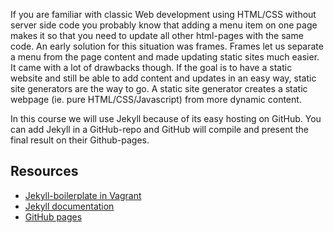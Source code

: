 If you are familiar with classic Web development using HTML/CSS without server side code you probably know that adding a menu item on one page makes it so that you need to update all other html-pages with the same code. An early solution for this situation was frames. Frames let us separate a menu from the page content and made updating static sites much easier. It came with a lot of drawbacks though. If the goal is to have a static website and still be able to add content and updates in an easy way, static site generators are the way to go. A static site generator creates a static webpage (ie. pure HTML/CSS/Javascript) from more dynamic content.

In this course we will use Jekyll because of its easy hosting on GitHub. You can add Jekyll in a GitHub-repo and GitHub will compile and present the final result on their Github-pages.

## Resources
* [Jekyll-boilerplate in Vagrant](https://github.com/1dv022/jekyll-boilerplate)
* [Jekyll documentation](https://jekyllrb.com/docs/home/)
* [GitHub pages](https://pages.github.com/)
